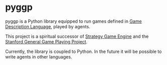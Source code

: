 # pyggp

pyggp is a Python library equipped to run games defined in
[Game Description Language](https://en.wikipedia.org/wiki/Game_Description_Language), played by agents.

This project is a spiritual successor of [Strategy Game Engine](https://github.com/Entze/Strategy-Game-Engine) and the
[Stanford General Game Playing Project](http://ggp.stanford.edu).

Currently, the library is coupled to Python. In the future it will be possible to write agents in other languages.

